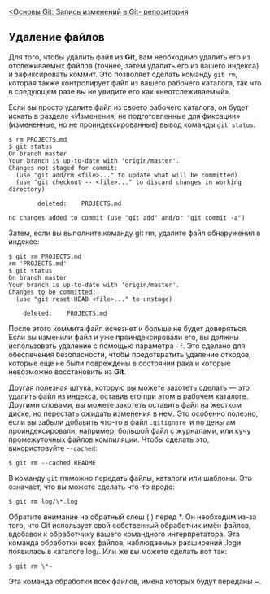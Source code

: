 [<Основы Git: Запись изменений в Git- репозитория ](./RecordingChanges.md)

## Удаление файлов
Для того, чтобы удалить файл из **Git**, вам необходимо удалить его из отслеживаемых файлов (точнее, затем удалить его из вашего индекса) и зафиксировать коммит. Это позволяет сделать команду `git rm`, которая также контролирует файл из вашего рабочего каталога, так что в следующем разе вы не увидите его как «неотслеживаемый».

Если вы просто удалите файл из своего рабочего каталога, он будет искать в разделе «Изменения, не подготовленные для фиксации» (измененные, но не проиндексированные) вывод команды `git status`:
```
$ rm PROJECTS.md
$ git status
On branch master
Your branch is up-to-date with 'origin/master'.
Changes not staged for commit:
  (use "git add/rm <file>..." to update what will be committed)
  (use "git checkout -- <file>..." to discard changes in working directory)

        deleted:    PROJECTS.md

no changes added to commit (use "git add" and/or "git commit -a")
```
Затем, если вы выполните команду git rm, удалите файл обнаружения в индексе:
```
$ git rm PROJECTS.md
rm 'PROJECTS.md'
$ git status
On branch master
Your branch is up-to-date with 'origin/master'.
Changes to be committed:
  (use "git reset HEAD <file>..." to unstage)

    deleted:    PROJECTS.md
```
После этого коммита файл исчезнет и больше не будет доверяться. Если вы изменили файл и уже проиндексировали его, вы должны использовать удаление с помощью параметра `-f`. Это сделано для обеспечения безопасности, чтобы предотвратить удаление отходов, которые еще не были повреждены в состоянии рака и которые невозможно восстановить из **Git**.

Другая полезная штука, которую вы можете захотеть сделать — это удалить файл из индекса, оставив его при этом в рабочем каталоге. Другими словами, вы можете захотеть оставить файл на жестком диске, но перестать ожидать изменения в нем. Это особенно полезно, если вы забыли добавить что-то в файл `.gitignore `и по деньгам проиндексировали, например, большой файл с журналами, или кучу промежуточных файлов компиляции. Чтобы сделать это, використовуйте -`-cached`:
```
$ git rm --cached README
```
В команду `git` rmможно передать файлы, каталоги или шаблоны. Это означает, что вы можете сделать что-то вроде:
```
$ git rm log/\*.log
```
Обратите внимание на обратный слеш ( \) перед *. Он необходим из-за того, что Git использует свой собственный обработчик имён файлов, вдобавок к обработчику вашего командного интерпретатора. Эта команда обработки всех файлов, наблюдаемых расширений .logи появилась в каталоге log/. Или же вы можете сделать вот так:
```
$ git rm \*~
```
Эта команда обработки всех файлов, имена которых будут переданы ~.